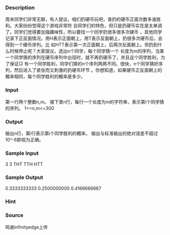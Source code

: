
### Description
周末同学们非常无聊，有人提议，咱们扔硬币玩吧，谁扔的硬币正面次数多谁胜利。大家纷纷觉得这个游戏非常符
合同学们的特色，但只是扔硬币实在是太单调了。同学们觉得要加强趣味性，所以要找一个同学扔很多很多次硬币
，其他同学记录下正反面情况。用H表示正面朝上，用T表示反面朝上，扔很多次硬币后，会得到一个硬币序列。比
如HTT表示第一次正面朝上，后两次反面朝上。但扔到什么时候停止呢？大家提议，选出n个同学，每个同学猜一个
长度为m的序列，当某一个同学猜的序列在硬币序列中出现时，就不再扔硬币了，并且这个同学胜利，为了保证只
有一个同学胜利，同学们猜的n个序列两两不同。很快，n个同学猜好序列，然后进入了紧张而又刺激的扔硬币环节
。你想知道，如果硬币正反面朝上的概率相同，每个同学胜利的概率是多少。

### Input
第一行两个整数n,m。
接下里n行，每行一个长度为m的字符串，表示第i个同学猜的序列。
1<=n,m<=300

### Output
输出n行，第i行表示第i个同学胜利的概率。
输出与标准输出的绝对误差不超过10^-6即视为正确。

### Sample Input
3 3
THT
TTH
HTT
### Sample Output
0.3333333333
0.2500000000
0.4166666667
### Hint

### Source
鸣谢infinityedge上传